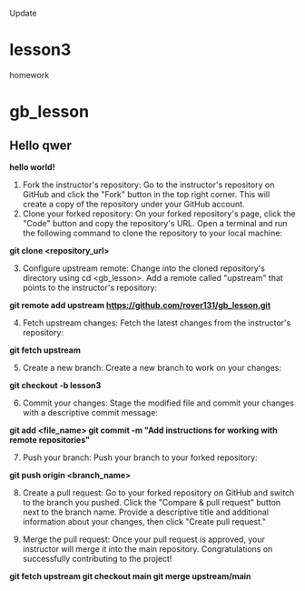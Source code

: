 Update
# lesson3

homework

# gb_lesson

## Hello qwer

**hello world!**

1. Fork the instructor's repository: Go to the instructor's repository on GitHub and click the "Fork" button in the top right corner. This will create a copy of the repository under your GitHub account.
2. Clone your forked repository: On your forked repository's page, click the "Code" button and copy the repository's URL. Open a terminal and run the following command to clone the repository to your local machine:

**git clone <repository_url>**

3. Configure upstream remote: Change into the cloned repository's directory using cd <gb_lesson>. Add a remote called "upstream" that points to the instructor's repository:

**git remote add upstream https://github.com/rover131/gb_lesson.git**

4. Fetch upstream changes: Fetch the latest changes from the instructor's repository:

**git fetch upstream**

5. Create a new branch: Create a new branch to work on your changes:

**git checkout -b lesson3**

6. Commit your changes: Stage the modified file and commit your changes with a descriptive commit message:

**git add <file_name>
git commit -m "Add instructions for working with remote repositories"**

7. Push your branch: Push your branch to your forked repository:

**git push origin <branch_name>**

8. Create a pull request: Go to your forked repository on GitHub and switch to the branch you pushed. Click the "Compare & pull request" button next to the branch name. Provide a descriptive title and additional information about your changes, then click "Create pull request."

9. Merge the pull request: Once your pull request is approved, your instructor will merge it into the main repository. Congratulations on successfully contributing to the project!

**git fetch upstream
git checkout main
git merge upstream/main**
